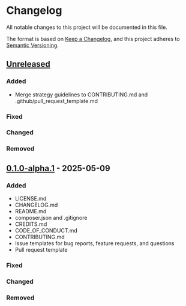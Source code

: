 # Changelog

All notable changes to this project will be documented in this file.

The format is based on [Keep a Changelog](https://keepachangelog.com/en/1.1.0/),
and this project adheres to [Semantic Versioning](https://semver.org/spec/v2.0.0.html).

## [Unreleased]

### Added

- Merge strategy guidelines to CONTRIBUTING.md and .github/pull_request_template.md

### Fixed

### Changed

### Removed

## [0.1.0-alpha.1] - 2025-05-09 

### Added

- LICENSE.md
- CHANGELOG.md
- README.md
- composer.json and .gitignore
- CREDITS.md
- CODE_OF_CONDUCT.md
- CONTRIBUTING.md
- Issue templates for bug reports, feature requests, and questions
- Pull request template

### Fixed

### Changed

### Removed

[unreleased]: https://github.com/webkinder/sproutset/compare/v0.1.0-alpha.1...develop
[0.1.0-alpha.1]: https://github.com/webkinder/sproutset/releases/tag/v0.1.0-alpha.1